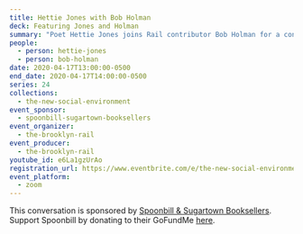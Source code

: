 ```yaml
---
title: Hettie Jones with Bob Holman
deck: Featuring Jones and Holman
summary: "Poet Hettie Jones joins Rail contributor Bob Holman for a conversation. "
people:
  - person: hettie-jones
  - person: bob-holman
date: 2020-04-17T13:00:00-0500
end_date: 2020-04-17T14:00:00-0500
series: 24
collections:
  - the-new-social-environment
event_sponsor:
  - spoonbill-sugartown-booksellers
event_organizer:
  - the-brooklyn-rail
event_producer:
  - the-brooklyn-rail
youtube_id: e6La1gzUrAo
registration_url: https://www.eventbrite.com/e/the-new-social-environment-24-hettie-jones-tickets-102384705410#
event_platform:
  - zoom
---
```

This conversation is sponsored by  [Spoonbill & Sugartown Booksellers](https://www.spoonbillbooks.com/). Support Spoonbill by donating to their GoFundMe [here](https://www.gofundme.com/f/spoonbill-love).